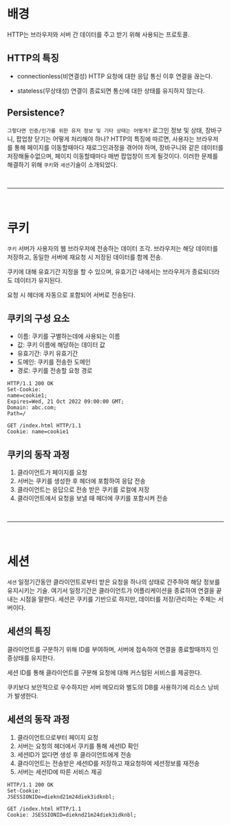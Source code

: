 # 배경

HTTP는 브라우저와 서버 간 데이터를 주고 받기 위해 사용되는 프로토콜.

## HTTP의 특징

- connectionless(비연결성)
    HTTP 요청에 대한 응답 통신 이후 연결을 끊는다.

- stateless(무상태성)
    연결이 종료되면 통신에 대한 상태를 유지하지 않는다.

## Persistence?

`그렇다면 인증/인가를 위한 유저 정보 및 기타 상태는 어떻게?`
로그인 정보 및 상태, 장바구니, 팝업창 닫기는 어떻게 처리해야 하나? HTTP의 특징에 따르면, 사용자는 브라우저를 통해 페이지를 이동할때마다 재로그인과정을 겪어야 하며, 장바구니와 같은 데이터를 저장해둘수없으며, 페이지 이동할때마다 매번 팝업창이 뜨게 될것이다.
이러한 문제를 해결하기 위해 `쿠키`와 `세션`기술이 소개되었다.

<br>

---

<br>


# 쿠키
`쿠키` 서버가 사용자의 웹 브라우저에 전송하는 데이터 조각. 브라우저는 해당 데이터를 저장하고, 동일한 서버에 재요청 시 저장된 데이터를 함께 전송.<br>

쿠키에 대해 유효기간 지정을 할 수 있으며, 유효기간 내에서는 브라우저가 종료되더라도 데이터가 유지된다.

요청 시 헤더에 자동으로 포함되어 서버로 전송된다.

## 쿠키의 구성 요소
- 이름: 쿠키를 구별하는데에 사용되는 이름
- 값: 쿠키 이름에 해당하는 데이터 값
- 유효기간: 쿠키 유효기간
- 도메인: 쿠키를 전송한 도메인
- 경로: 쿠키를 전송할 요청 경로

```HTTP
HTTP/1.1 200 OK
Set-Cookie: 
name=cookie1;
Expires=Wed, 21 Oct 2022 09:00:00 GMT; 
Domain: abc.com; 
Path=/

GET /index.html HTTP/1.1
Cookie: name=cookie1
```

## 쿠키의 동작 과정
1. 클라이언트가 페이지를 요청
2. 서버는 쿠키를 생성한 후 헤더에 포함하여 응답 전송
3. 클라이언트는 응답으로 전송 받은 쿠키를 로컬에 저장
4. 클라이언트에서 요청을 보낼 때 헤더에 쿠키를 포함시켜 전송

<br>

---

<br>

# 세션
`세션` 일정기간동안 클라이언트로부터 받은 요청을 하나의 상태로 간주하여 해당 정보를 유지시키는 기술. 여기서 일정기간은 클라이언트가 어플리케이션을 종료하여 연결을 끝내는 시점을 말한다.
세션은 쿠키를 기반으로 하지만, 데이터를 저장/관리하는 주체는 서버이다.

## 세션의 특징
클라이언트를 구분하기 위해 ID를 부여하며, 서버에 접속하여 연결을 종료할때까지 인증상태를 유지한다.

세션 ID를 통해 클라이언트를 구분해 요청에 대해 커스텀된 서비스를 제공한다.

쿠키보다 보안적으로 우수하지만 서버 메모리와 별도의 DB를 사용하기에 리소스 낭비가 발생한다.

## 세션의 동작 과정
1. 클라이언트으로부터 페이지 요청
2. 서버는 요청의 헤더에서 쿠키를 통해 세션ID 확인
3. 세션ID가 없다면 생성 후 클라이언트에게 전송
4. 클라이언트는 전송받은 세션ID를 저장하고 재요청하여 세션정보를 재전송
5. 서버는 세션ID에 따른 서비스 제공

```HTTP
HTTP/1.1 200 OK
Set-Cookie: 
JSESSIONIDe=dieknd21m24diek3idknbl;

GET /index.html HTTP/1.1
Cookie: JSESSIONID=dieknd21m24diek3idknbl;
```